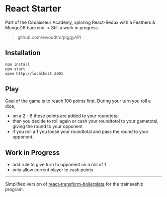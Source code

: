 # React Starter
Part of the Codaisseur Academy, xploring React-Redux with a Feathers & MongoDB backend. > Still a work in progress.
> github.com/ewoudtm/piggyAPI

## Installation

```bash
npm install
npm start
open http://localhost:3001
```

## Play
Goal of the game is to reach 100 points first. 
During your turn you roll a dice, 
 - on a 2 - 6 these points are added to your roundtotal
 - then you decide to roll again or cash your roundtotal to your gametotal, giving the round to your opponent
 - if you roll a 1 you loose your roundtotal and pass the round to your opponent.
 
 
 ## Work in Progress
 - add rule to give turn to opponent on a roll of 1
 - only allow current player to cash points

------------------

Simplified version of [react-transform-boilerplate](https://github.com/gaearon/react-transform-boilerplate) for the
traineeship program.
